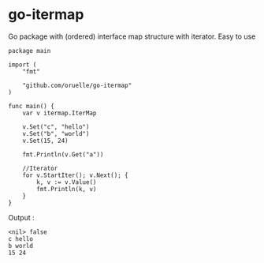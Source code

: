 # go-itermap

Go package with (ordered) interface map structure with iterator. Easy to use

    package main

    import (
        "fmt"

        "github.com/oruelle/go-itermap"
    )

    func main() {
        var v itermap.IterMap

        v.Set("c", "hello")
        v.Set("b", "world")
        v.Set(15, 24)

        fmt.Println(v.Get("a"))

        //Iterator
        for v.StartIter(); v.Next(); {
            k, v := v.Value()
            fmt.Println(k, v)
        }
    }

Output :

    <nil> false
    c hello
    b world
    15 24

